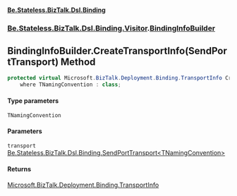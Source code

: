 #### [Be.Stateless.BizTalk.Dsl.Binding](README.md 'README')
### [Be.Stateless.BizTalk.Dsl.Binding.Visitor](Be.Stateless.BizTalk.Dsl.Binding.Visitor.md 'Be.Stateless.BizTalk.Dsl.Binding.Visitor').[BindingInfoBuilder](BindingInfoBuilder.md 'Be.Stateless.BizTalk.Dsl.Binding.Visitor.BindingInfoBuilder')

## BindingInfoBuilder.CreateTransportInfo<TNamingConvention>(SendPortTransport<TNamingConvention>) Method

```csharp
protected virtual Microsoft.BizTalk.Deployment.Binding.TransportInfo CreateTransportInfo<TNamingConvention>(Be.Stateless.BizTalk.Dsl.Binding.SendPortTransport<TNamingConvention> transport)
    where TNamingConvention : class;
```
#### Type parameters

<a name='Be.Stateless.BizTalk.Dsl.Binding.Visitor.BindingInfoBuilder.CreateTransportInfo_TNamingConvention_(Be.Stateless.BizTalk.Dsl.Binding.SendPortTransport_TNamingConvention_).TNamingConvention'></a>

`TNamingConvention`
#### Parameters

<a name='Be.Stateless.BizTalk.Dsl.Binding.Visitor.BindingInfoBuilder.CreateTransportInfo_TNamingConvention_(Be.Stateless.BizTalk.Dsl.Binding.SendPortTransport_TNamingConvention_).transport'></a>

`transport` [Be.Stateless.BizTalk.Dsl.Binding.SendPortTransport&lt;](SendPortTransport_TNamingConvention_.md 'Be.Stateless.BizTalk.Dsl.Binding.SendPortTransport<TNamingConvention>')[TNamingConvention](BindingInfoBuilder.CreateTransportInfo_TNamingConvention_(SendPortTransport_TNamingConvention_).md#Be.Stateless.BizTalk.Dsl.Binding.Visitor.BindingInfoBuilder.CreateTransportInfo_TNamingConvention_(Be.Stateless.BizTalk.Dsl.Binding.SendPortTransport_TNamingConvention_).TNamingConvention 'Be.Stateless.BizTalk.Dsl.Binding.Visitor.BindingInfoBuilder.CreateTransportInfo<TNamingConvention>(Be.Stateless.BizTalk.Dsl.Binding.SendPortTransport<TNamingConvention>).TNamingConvention')[&gt;](SendPortTransport_TNamingConvention_.md 'Be.Stateless.BizTalk.Dsl.Binding.SendPortTransport<TNamingConvention>')

#### Returns
[Microsoft.BizTalk.Deployment.Binding.TransportInfo](https://docs.microsoft.com/en-us/dotnet/api/Microsoft.BizTalk.Deployment.Binding.TransportInfo 'Microsoft.BizTalk.Deployment.Binding.TransportInfo')